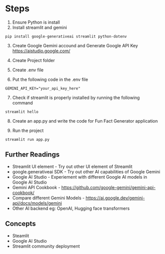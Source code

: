 # Steps

1. Ensure Python is install
2. Install streamlit and gemini

```
pip install google-generativeai streamlit python-dotenv
```

3. Create Google Gemini accound and Generate Google API Key
   https://aistudio.google.com/

4. Create Project folder
5. Create .env file
6. Put the following code in the .env file

```
GEMINI_API_KEY="your_api_key_here"
```

7. Check if streamlit is properly installed by running the following command

```
streamlit hello
```

8. Create an app.py and write the code for Fun Fact Generator application

9. Run the project

```
streamlit run app.py
```

## Further Readings

- Streamlit UI element - Try out other UI element of Streamlit
- google.generativeai SDK - Try out other AI capabilities of Google Gemini
- Google AI Studio - Experiement with different Google AI models in Google AI Studio
- Gemini API Cookbook - https://github.com/google-gemini/gemini-api-cookbook/
- Compare different Gemini Models - https://ai.google.dev/gemini-api/docs/models/gemini
- Other AI backend eg: OpenAI, Hugging face transformers

## Concepts

- Steamlit
- Google AI Studio
- Streamlit community deployment
